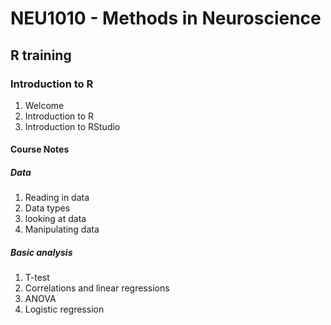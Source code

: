 # NEU1010 - Methods in Neuroscience
## R training 

### Introduction to R

1. Welcome
2. Introduction to R
3. Introduction to RStudio

#### Course Notes
##### Data
1. Reading in data
2. Data types
3. looking at data
4. Manipulating data

##### Basic analysis
1. T-test
2. Correlations and linear regressions
3. ANOVA
4. Logistic regression
